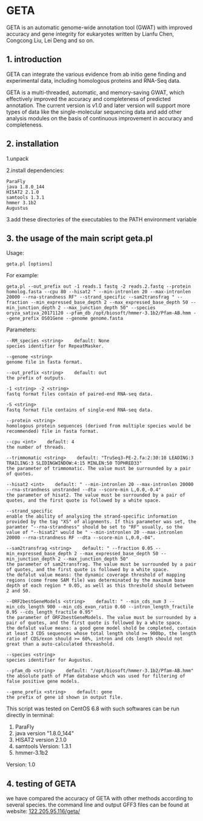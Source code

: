 # GETA
GETA is an automatic genome-wide annotation tool (GWAT) with improved accuracy and gene integrity for eukaryotes written by Lianfu Chen, Congcong Liu, Lei Deng and so on.

## 1. introduction
GETA can integrate the various evidence from ab initio gene finding and experimental data, including homologous proteins and RNA-Seq data.

GETA is a multi-threaded, automatic, and memory-saving GWAT, which effectively improved the accuracy and completeness of predicted annotation. The current version is v1.0 and later version will support more types of data like the single-molecular sequencing data and add other analysis modules on the basis of continuous improvement in accuracy and completeness.

## 2. installation
1.unpack

2.install dependencies:

    ParaFly
    java 1.8.0_144
    HISAT2 2.1.0
    samtools 1.3.1
    hmmer 3.1b2
    Augustus

3.add these directories of the executables to the PATH environment variable

## 3. the usage of the main script geta.pl
Usage:

    geta.pl [options]

For example:

    geta.pl --out_prefix out -1 reads.1 fastq -2 reads.2.fastq --protein homolog.fasta --cpu 80 --hisat2 " --min-intronlen 20 --max-intronlen 20000 --rna-strandness RF" --strand_specific --sam2transfrag " --fraction --min_expressed_base_depth 2 --max_expressed_base_depth 50 --min_junction_depth 2 --max_junction_depth 50" --species oryza_sativa_20171120 --pfam_db /opt/biosoft/hmmer-3.1b2/Pfam-AB.hmm --gene_prefix OS01Gene --genome genome.fasta

Parameters:

    --RM_species <string>    default: None
    species identifier for RepeatMasker.

    --genome <string>
    genome file in fasta format.

    --out_prefix <string>    default: out
    the prefix of outputs.
    
    -1 <string> -2 <string>
    fastq format files contain of paired-end RNA-seq data.

    -S <string>
    fastq format file contains of single-end RNA-seq data.

    --protein <string>
    homologous protein sequences (derived from multiple species would be recommended) file in fasta format.

    --cpu <int>    default: 4
    the number of threads.

    --trimmomatic <string>    default: "TruSeq3-PE-2.fa:2:30:10 LEADING:3 TRAILING:3 SLIDINGWINDOW:4:15 MINLEN:50 TOPHRED33"
    the parameter of trimmomatic. The value must be surrounded by a pair of quotes.

    --hisat2 <int>    default: " --min-intronlen 20 --max-intronlen 20000 --rna-strandness unstranded --dta --score-min L,0.0,-0.4"
    the parameter of hisat2. The value must be surrounded by a pair of quotes, and the first quote is followed by a white space.

    --strand_specific
    enable the ability of analysing the strand-specific information provided by the tag "XS" of alignments. If this parameter was set, the paramter "--rna-strandness" should be set to "RF" usually, so the value of "--hisat2" would be " --min-intronlen 20 --max-intronlen 20000 --rna-strandness RF --dta --score-min L,0.0,-04".

    --sam2transfrag <string>    default: " --fraction 0.05 --min_expressed_base_depth 2 --max_expressed_base_depth 50 --min_junction_depth 2 --max_junction_depth 50"
    the parameter of sam2transfrag. The value must be surrounded by a pair of quotes, and the first quote is followed by a white space.
    the defalut value means: the dynamic coverage threshold of mapping regions (come frome SAM file) was determinated by the maximum base depth of each region * 0.05, as well as this threshold should between 2 and 50.

    --ORF2bestGeneModels <string>    default: " --min_cds_num 3 --min_cds_length 900 --min_cds_exon_ratio 0.60 --intron_length_fractile 0.95 --cds_length_fractile 0.95"
    the parameter of ORF2bestGeneModels. The value must be surrounded by a pair of quotes, and the first quote is followed by a white space.
    the defalut value means: a good gene model shold be completed, contain at least 3 CDS sequences whose total length shold >= 900bp, the length ratio of CDS/exon should >= 60%, intron and cds length should not great than a auto-calculated threashold.

    --species <string>
    species identifier for Augustus.  

    --pfam_db <string>    default: "/opt/biosoft/hmmer-3.1b2/Pfam-AB.hmm"
    the absolute path of Pfam database which was used for filtering of false positive gene models.

    --gene_prefix <string>    default: gene
    the prefix of gene id shown in output file.

This script was tested on CentOS 6.8 with such softwares can be run directly in terminal:
1. ParaFly
2. java version "1.8.0_144"
3. HISAT2 version 2.1.0
4. samtools Version: 1.3.1
5. hmmer-3.1b2

Version: 1.0

## 4. testing of GETA
we have compared the accuracy of GETA with other methods according to several species. the command line and output GFF3 files can be found at website: <a href="http://122.205.95.116/geta/" target="_noblank">122.205.95.116/geta/</a>
